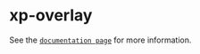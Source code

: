# xp-overlay

See the [`documentation page`](http://expandjs.com/elements/xp-overlay) for more information.